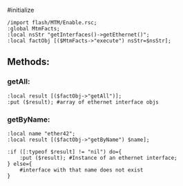 #initialize

```
/import flash/MTM/Enable.rsc;
:global MtmFacts;
:local nsStr "getInterfaces()->getEthernet()";
:local factObj [($MtmFacts->"execute") nsStr=$nsStr];
```

## Methods:

### getAll:

```
:local result [($factObj->"getAll")];
:put ($result); #array of ethernet interface objs
```

### getByName:

```
:local name "ether42";
:local result [($factObj->"getByName") $name];

:if ([:typeof $result] != "nil") do={
	:put ($result); #Instance of an ethernet interface;
} else={
	#interface with that name does not exist
}
```
